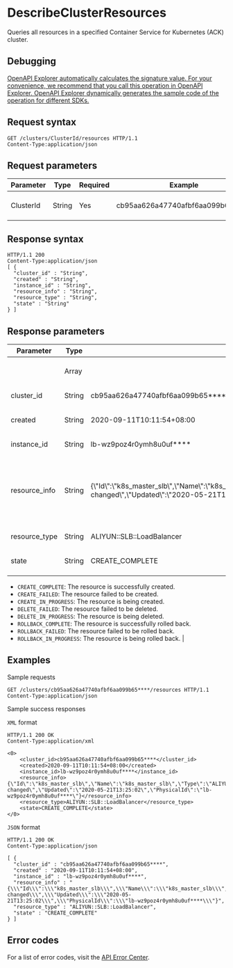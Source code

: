 # DescribeClusterResources

Queries all resources in a specified Container Service for Kubernetes \(ACK\) cluster.

## Debugging

[OpenAPI Explorer automatically calculates the signature value. For your convenience, we recommend that you call this operation in OpenAPI Explorer. OpenAPI Explorer dynamically generates the sample code of the operation for different SDKs.](https://api.aliyun.com/#product=CS&api=DescribeClusterResources&type=ROA&version=2015-12-15)

## Request syntax

```
GET /clusters/ClusterId/resources HTTP/1.1 
Content-Type:application/json
```

## Request parameters

|Parameter|Type|Required|Example|Description|
|---------|----|--------|-------|-----------|
|ClusterId|String|Yes|cb95aa626a47740afbf6aa099b65\*\*\*\*|The ID of the ACK cluster. |

## Response syntax

```
HTTP/1.1 200
Content-Type:application/json
[ {
  "cluster_id" : "String",
  "created" : "String",
  "instance_id" : "String",
  "resource_info" : "String",
  "resource_type" : "String",
  "state" : "String"
} ]
```

## Response parameters

|Parameter|Type|Example|Description|
|---------|----|-------|-----------|
| |Array| |The list of the resources in the ACK cluster. |
|cluster\_id|String|cb95aa626a47740afbf6aa099b65\*\*\*\*|The ID of the ACK cluster. |
|created|String|2020-09-11T10:11:54+08:00|The time when the resource was created. |
|instance\_id|String|lb-wz9poz4r0ymh8u0uf\*\*\*\*|The ID of the resource. |
|resource\_info|String|\{\\"Id\\":\\"k8s\_master\_slb\\",\\"Name\\":\\"k8s\_master\_slb\\",\\"Type\\":\\"ALIYUN::SLB::LoadBalancer\\",\\"Status\\":\\"CREATE\_COMPLETE\\",\\"StatusReason\\":\\"state changed\\",\\"Updated\\":\\"2020-05-21T13:25:02\\",\\"PhysicalId\\":\\"lb-wz9poz4r0ymh8u0uf\*\*\*\*\\"\}|The information about the resource. For more information about how to query the source information, see [ListStackResources](~~133836~~). |
|resource\_type|String|ALIYUN::SLB::LoadBalancer|The type of resource. |
|state|String|CREATE\_COMPLETE|The state of the resource. Valid values:

 -   `CREATE_COMPLETE`: The resource is successfully created.
-   `CREATE_FAILED`: The resource failed to be created.
-   `CREATE_IN_PROGRESS`: The resource is being created.
-   `DELETE_FAILED`: The resource failed to be deleted.
-   `DELETE_IN_PROGRESS`: The resource is being deleted.
-   `ROLLBACK_COMPLETE`: The resource is successfully rolled back.
-   `ROLLBACK_FAILED`: The resource failed to be rolled back.
-   `ROLLBACK_IN_PROGRESS`: The resource is being rolled back. |

## Examples

Sample requests

```
GET /clusters/cb95aa626a47740afbf6aa099b65****/resources HTTP/1.1 
Content-Type:application/json
```

Sample success responses

`XML` format

```
HTTP/1.1 200 OK
Content-Type:application/xml

<0>
    <cluster_id>cb95aa626a47740afbf6aa099b65****</cluster_id>
    <created>2020-09-11T10:11:54+08:00</created>
    <instance_id>lb-wz9poz4r0ymh8u0uf****</instance_id>
    <resource_info>{\"Id\":\"k8s_master_slb\",\"Name\":\"k8s_master_slb\",\"Type\":\"ALIYUN::SLB::LoadBalancer\",\"Status\":\"CREATE_COMPLETE\",\"StatusReason\":\"state changed\",\"Updated\":\"2020-05-21T13:25:02\",\"PhysicalId\":\"lb-wz9poz4r0ymh8u0uf****\"}</resource_info>
    <resource_type>ALIYUN::SLB::LoadBalancer</resource_type>
    <state>CREATE_COMPLETE</state>
</0>
```

`JSON` format

```
HTTP/1.1 200 OK
Content-Type:application/json

[ {
  "cluster_id" : "cb95aa626a47740afbf6aa099b65****",
  "created" : "2020-09-11T10:11:54+08:00",
  "instance_id" : "lb-wz9poz4r0ymh8u0uf****",
  "resource_info" : "{\\\"Id\\\":\\\"k8s_master_slb\\\",\\\"Name\\\":\\\"k8s_master_slb\\\",\\\"Type\\\":\\\"ALIYUN::SLB::LoadBalancer\\\",\\\"Status\\\":\\\"CREATE_COMPLETE\\\",\\\"StatusReason\\\":\\\"state changed\\\",\\\"Updated\\\":\\\"2020-05-21T13:25:02\\\",\\\"PhysicalId\\\":\\\"lb-wz9poz4r0ymh8u0uf****\\\"}",
  "resource_type" : "ALIYUN::SLB::LoadBalancer",
  "state" : "CREATE_COMPLETE"
} ]
```

## Error codes

For a list of error codes, visit the [API Error Center](https://error-center.alibabacloud.com/status/product/CS).

